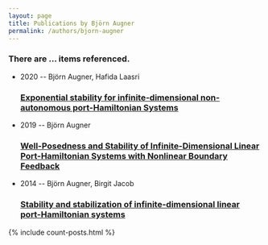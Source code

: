 ```yaml
---
layout: page
title: Publications by Björn Augner
permalink: /authors/bjorn-augner
---
```


<h3 id="number-posts">There are ... items referenced.</h3>
<ul class="post-list">
<li><span class='post-meta'>2020 -- Björn Augner, Hafida Laasri</span><h3><a class='post-link' href="{{ site.baseurl }}/exponential-stability-for-infinite-dimensional-non-autonomous-port-hamiltonian-systems">Exponential stability for infinite-dimensional non-autonomous port-Hamiltonian Systems</a></h3></li>
<li><span class='post-meta'>2019 -- Björn Augner</span><h3><a class='post-link' href="{{ site.baseurl }}/well-posedness-and-stability-of-infinite-dimensional-linear-port-hamiltonian-systems-with-nonlinear-boundary-feedback">Well-Posedness and Stability of Infinite-Dimensional Linear Port-Hamiltonian Systems with Nonlinear Boundary Feedback</a></h3></li>
<li><span class='post-meta'>2014 -- Björn Augner, Birgit Jacob</span><h3><a class='post-link' href="{{ site.baseurl }}/stability-and-stabilization-of-infinite-dimensional-linear-port-hamiltonian-systems">Stability and stabilization of infinite-dimensional linear port-Hamiltonian systems</a></h3></li>

</ul>
{% include count-posts.html %}
